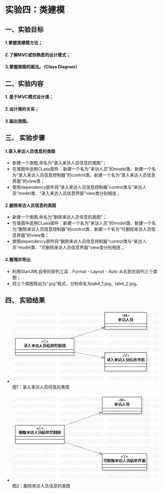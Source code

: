 # 实验四：类建模  

## 一、实验目标
 
#### 1.掌握类建模方法；
#### 2.了解MVC或你熟悉的设计模式；
#### 3.掌握类图的画法。（Class Diagram）

## 二、实验内容  

#### 1. 基于MVC模式设计类；
#### 2.设计类的关系；
#### 3.画出类图。 
  

## 三、 实验步骤

#### 1.录入来访人员信息的类图
- 新建一个类图,命名为“录入来访人员信息的类图”；
- 在类图中选用CLass部件：新建一个名为“来访人员”的model类、新建一个名为“录入来访人员信息控制器”的control类、新建一个名为“录入来访人员信息界面”的view类；
- 使用dependency部件将“录入来访人员信息控制器”control类与“来访人员”model类、“录入来访人员信息界面”view类分别相连；

#### 2.删除来访人员信息的类图
- 新建一个类图,命名为“删除来访人员信息的类图”；
- 在类图中选用CLass部件：新建一个名为“来访人员”的model类、新建一个名为“删除来访人员信息控制器”的control类、新建一个名为“可删除来访人员信息界面”的view类；
- 使用dependency部件将“删除来访人员信息控制器”control类与“来访人员”model类、“可删除来访人员信息界面”view类分别相连；

#### 3.整理并导出
- 利用StarUML自带的排列工具：Formal - Layout - Auto 从右到左排列三个类图；
- 将三个类图导出为“.jpg”格式，分别命名为lab4_1.jpg、lab4_2.jpg。

## 四、 实验结果  

- ![录入来访人员信息的类图](./lab4_1.jpg)  
图1：录入来访人员信息的类图

- ![删除来访人员信息的类图](./lab4_2.jpg)  
图2：删除来访人员信息的类图
